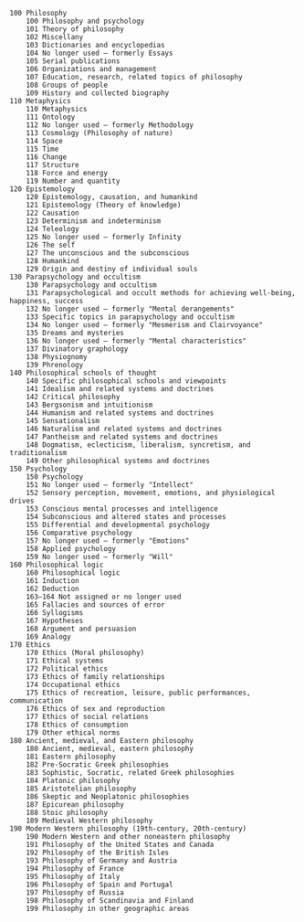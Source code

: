     100 Philosophy
        100 Philosophy and psychology
        101 Theory of philosophy
        102 Miscellany
        103 Dictionaries and encyclopedias
        104 No longer used — formerly Essays
        105 Serial publications
        106 Organizations and management
        107 Education, research, related topics of philosophy
        108 Groups of people
        109 History and collected biography
    110 Metaphysics
        110 Metaphysics
        111 Ontology
        112 No longer used — formerly Methodology
        113 Cosmology (Philosophy of nature)
        114 Space
        115 Time
        116 Change
        117 Structure
        118 Force and energy
        119 Number and quantity
    120 Epistemology
        120 Epistemology, causation, and humankind
        121 Epistemology (Theory of knowledge)
        122 Causation
        123 Determinism and indeterminism
        124 Teleology
        125 No longer used — formerly Infinity
        126 The self
        127 The unconscious and the subconscious
        128 Humankind
        129 Origin and destiny of individual souls
    130 Parapsychology and occultism
        130 Parapsychology and occultism
        131 Parapsychological and occult methods for achieving well-being, happiness, success
        132 No longer used — formerly "Mental derangements"
        133 Specific topics in parapsychology and occultism
        134 No longer used — formerly "Mesmerism and Clairvoyance"
        135 Dreams and mysteries
        136 No longer used — formerly "Mental characteristics"
        137 Divinatory graphology
        138 Physiognomy
        139 Phrenology
    140 Philosophical schools of thought
        140 Specific philosophical schools and viewpoints
        141 Idealism and related systems and doctrines
        142 Critical philosophy
        143 Bergsonism and intuitionism
        144 Humanism and related systems and doctrines
        145 Sensationalism
        146 Naturalism and related systems and doctrines
        147 Pantheism and related systems and doctrines
        148 Dogmatism, eclecticism, liberalism, syncretism, and traditionalism
        149 Other philosophical systems and doctrines
    150 Psychology
        150 Psychology
        151 No longer used — formerly "Intellect"
        152 Sensory perception, movement, emotions, and physiological drives
        153 Conscious mental processes and intelligence
        154 Subconscious and altered states and processes
        155 Differential and developmental psychology
        156 Comparative psychology
        157 No longer used — formerly "Emotions"
        158 Applied psychology
        159 No longer used — formerly "Will"
    160 Philosophical logic
        160 Philosophical logic
        161 Induction
        162 Deduction
        163–164 Not assigned or no longer used
        165 Fallacies and sources of error
        166 Syllogisms
        167 Hypotheses
        168 Argument and persuasion
        169 Analogy
    170 Ethics
        170 Ethics (Moral philosophy)
        171 Ethical systems
        172 Political ethics
        173 Ethics of family relationships
        174 Occupational ethics
        175 Ethics of recreation, leisure, public performances, communication
        176 Ethics of sex and reproduction
        177 Ethics of social relations
        178 Ethics of consumption
        179 Other ethical norms
    180 Ancient, medieval, and Eastern philosophy
        180 Ancient, medieval, eastern philosophy
        181 Eastern philosophy
        182 Pre-Socratic Greek philosophies
        183 Sophistic, Socratic, related Greek philosophies
        184 Platonic philosophy
        185 Aristotelian philosophy
        186 Skeptic and Neoplatonic philosophies
        187 Epicurean philosophy
        188 Stoic philosophy
        189 Medieval Western philosophy
    190 Modern Western philosophy (19th-century, 20th-century)
        190 Modern Western and other noneastern philosophy
        191 Philosophy of the United States and Canada
        192 Philosophy of the British Isles
        193 Philosophy of Germany and Austria
        194 Philosophy of France
        195 Philosophy of Italy
        196 Philosophy of Spain and Portugal
        197 Philosophy of Russia
        198 Philosophy of Scandinavia and Finland
        199 Philosophy in other geographic areas
